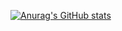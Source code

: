 [![Anurag's GitHub stats](https://github-readme-stats.vercel.app/api?username=JeeyeonKim00&count_private=true&show_icons=true&theme=discord_old_blurple&)](https://github.com/anuraghazra/github-readme-stats)
